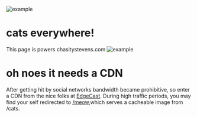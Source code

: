 ![example](http://edgecats.net)

# cats everywhere!
This page is powers chasitystevens.com 
![example](http://edgecats.net/d)

# oh noes it needs a CDN

After getting hit by social networks bandwidth became prohibitive, so enter a
CDN from the nice folks at [EdgeCast](http://edgecast.com).  During high traffic
periods, you may find your self redirected to [/meow](http://edgecats.net/meow),which serves a cacheable image from /cats.
